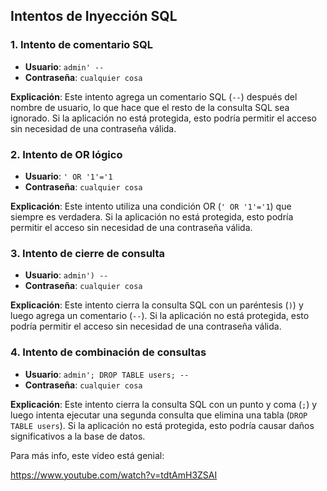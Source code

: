 ## Intentos de Inyección SQL

### 1. Intento de comentario SQL
- **Usuario**: `admin' --`
- **Contraseña**: `cualquier cosa`

**Explicación**: Este intento agrega un comentario SQL (`--`) después del nombre de usuario, lo que hace que el resto de la consulta SQL sea ignorado. Si la aplicación no está protegida, esto podría permitir el acceso sin necesidad de una contraseña válida.

### 2. Intento de OR lógico
- **Usuario**: `' OR '1'='1`
- **Contraseña**: `cualquier cosa`

**Explicación**: Este intento utiliza una condición OR (`' OR '1'='1`) que siempre es verdadera. Si la aplicación no está protegida, esto podría permitir el acceso sin necesidad de una contraseña válida.

### 3. Intento de cierre de consulta
- **Usuario**: `admin') --`
- **Contraseña**: `cualquier cosa`

**Explicación**: Este intento cierra la consulta SQL con un paréntesis (`)`) y luego agrega un comentario (`--`). Si la aplicación no está protegida, esto podría permitir el acceso sin necesidad de una contraseña válida.

### 4. Intento de combinación de consultas
- **Usuario**: `admin'; DROP TABLE users; --`
- **Contraseña**: `cualquier cosa`

**Explicación**: Este intento cierra la consulta SQL con un punto y coma (`;`) y luego intenta ejecutar una segunda consulta que elimina una tabla (`DROP TABLE users`). Si la aplicación no está protegida, esto podría causar daños significativos a la base de datos.

Para más info, este vídeo está genial:

https://www.youtube.com/watch?v=tdtAmH3ZSAI
